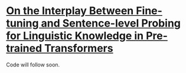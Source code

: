 # [On the Interplay Between Fine-tuning and Sentence-level Probing for Linguistic Knowledge in Pre-trained Transformers](https://arxiv.org/abs/2010.02616)

Code will follow soon.

